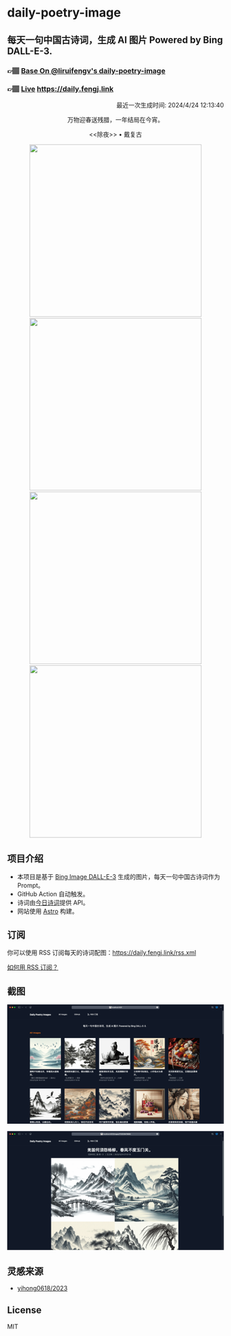 
# daily-poetry-image

## 每天一句中国古诗词，生成 AI 图片 Powered by Bing DALL-E-3.

### 👉🏽 [Base On @liruifengv's daily-poetry-image](https://github.com/liruifengv/daily-poetry-image)

### 👉🏽 [Live](https://daily.fengj.link) https://daily.fengj.link

<p align="right">
  最近一次生成时间: 2024/4/24 12:13:40
</p>
<p align="center">
万物迎春送残腊，一年结局在今宵。
</p>
<p align="center">
<<除夜>> • 戴复古
</p>
<p align="center">
<img src="https://tse2.mm.bing.net/th/id/OIG4.oM129WCCbW_A3rgRkbFe" height="400" width="400" />
<img src="https://tse2.mm.bing.net/th/id/OIG4.Jp7c8cmvdGai1Id4RVEn" height="400" width="400" />
<img src="https://tse2.mm.bing.net/th/id/OIG4.eE8MrQEPYedM.BcZ5OUd" height="400" width="400" />
<img src="https://tse3.mm.bing.net/th/id/OIG4.qCGmJzLracch_Hv1P33R" height="400" width="400" />
</p>

## 项目介绍

-   本项目是基于 [Bing Image DALL-E-3](https://www.bing.com/images/create) 生成的图片，每天一句中国古诗词作为 Prompt。
-   GitHub Action 自动触发。
-   诗词由[今日诗词](https://www.jinrishici.com/)提供 API。
-   网站使用 [Astro](https://astro.build) 构建。

## 订阅

你可以使用 RSS 订阅每天的诗词配图：https://daily.fengj.link/rss.xml

[如何用 RSS 订阅？](https://zhuanlan.zhihu.com/p/55026716)

## 截图

![图片列表](./screenshots/Snipaste_2023-12-28_21-00-26.png)

![图片详情](./screenshots/Snipaste_2023-12-28_21-00-53.png)

## 灵感来源

-   [yihong0618/2023](https://github.com/yihong0618/2023)

## License

MIT
